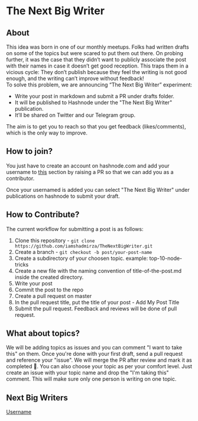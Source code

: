 # The Next Big Writer

## About

This idea was born in one of our monthly meetups. Folks had written drafts on some of the topics but were scared to put them out there. On probing further, it was the case that they didn’t want to publicly associate the post with their names in case it doesn’t get good reception. This traps them in a vicious cycle: They don’t publish because they feel the writing is not good enough, and the writing can’t improve without feedback!  
To solve this problem, we are announcing “The Next Big Writer” experiment:

* Write your post in markdown and submit a PR under drafts folder.
* It will be published to Hashnode under the "The Next Big Writer" publication.
* It’ll be shared on Twitter and our Telegram group.

The aim is to get you to reach so that you get feedback (likes/comments), which is the only way to improve.

## How to join?
You just have to create an account on hashnode.com and add your username to [this](next-big-writers) section by raising a PR so that we can add you as a contributor.  

Once your usernamed is added you can select "The Next Big Writer" under publications on hashnode to submit your draft.


## How to Contribute?
The current workflow for submitting a post is as follows:

1. Clone this repository - `git clone https://github.com/iamshadmirza/TheNextBigWriter.git`
2. Create a branch - `git checkout -b post/your-post-name`
3. Create a subdirectory of your choosen topic. example: top-10-node-tricks
4. Create a new file with the naming convention of title-of-the-post.md inside the created directory.
5. Write your post
6. Commit the post to the repo
7. Create a pull request on master
8. In the pull request title, put the title of your post - Add My Post Title
9. Submit the pull request. Feedback and reviews will be done of pull request. 


## What about topics?
We will be adding topics as issues and you can comment "I want to take this" on them. Once you're done with your first draft, send a pull request and reference your "issue". We will merge the PR after review and mark it as completed 🎉.
You can also choose your topic as per your comfort level. Just create an issue with your topic name and drop the "I'm taking this" comment. This will make sure only one person is writing on one topic.

## Next Big Writers
[Username](hashnodeusername)
